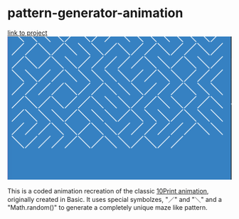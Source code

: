 # pattern-generator-animation

[link to project](https://beckaseifert.github.io/pattern-generator-animation/)
![screen shot from animation](10ps.png)

This is a coded animation recreation of the classic [10Print animation](https://netart.rocks/uchicago/netart2/10print-variations.html), originally created in Basic. It uses special symbolzes, "／" and "＼" and a "Math.random()" to generate a completely unique maze like pattern. 

